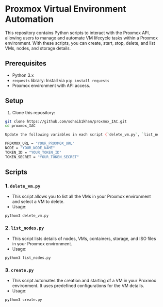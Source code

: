 # Proxmox Virtual Environment Automation

This repository contains Python scripts to interact with the Proxmox API, allowing users to manage and automate VM lifecycle tasks within a Proxmox environment. With these scripts, you can create, start, stop, delete, and list VMs, nodes, and storage details.

## Prerequisites

- Python 3.x
- `requests` library: Install via `pip install requests`
- Proxmox environment with API access.

## Setup

1. Clone this repository:
```bash
git clone https://github.com/sohaib1khan/proxmox_IAC.git
cd proxmox_IAC

Update the following variables in each script (`delete_vm.py`, `list_nodes.py`, `create.py`) to match your Proxmox environment:

PROXMOX_URL = "YOUR_PROXMOX_URL"
NODE = "YOUR_NODE_NAME"
TOKEN_ID = "YOUR_TOKEN_ID"
TOKEN_SECRET = "YOUR_TOKEN_SECRET" 
```
## Scripts

### 1. `delete_vm.py`

- This script allows you to list all the VMs in your Proxmox environment and select a VM to delete.
- Usage:

```
python3 delete_vm.py
```

### 2. `list_nodes.py`

- This script lists details of nodes, VMs, containers, storage, and ISO files in your Proxmox environment.
- Usage:

```
python3 list_nodes.py
```

### 3. `create.py`

- This script automates the creation and starting of a VM in your Proxmox environment. It uses predefined configurations for the VM details.
- Usage:

```
python3 create.py
```